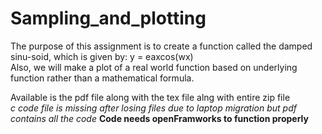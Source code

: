 # Sampling_and_plotting
The purpose of this assignment is to create a function called the damped sinu-soid, which is given by: y = eaxcos(wx) <br>
Also, we will make a plot of a real world function based on underlying function rather than a mathematical formula. <br>

Available is the pdf file along with the tex file alng with entire zip file <br>
_c code file is missing after losing files due to laptop migration but pdf contains all the code_
**Code needs openFramworks to function properly**
